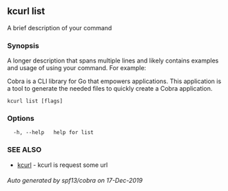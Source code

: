 ## kcurl list

A brief description of your command

### Synopsis

A longer description that spans multiple lines and likely contains examples
and usage of using your command. For example:

Cobra is a CLI library for Go that empowers applications.
This application is a tool to generate the needed files
to quickly create a Cobra application.

```
kcurl list [flags]
```

### Options

```
  -h, --help   help for list
```

### SEE ALSO

* [kcurl](kcurl.md)	 - kcurl is request some url

###### Auto generated by spf13/cobra on 17-Dec-2019
